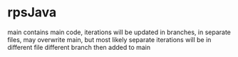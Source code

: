 # rpsJava
main contains main code, iterations will be updated in branches, in separate files, may overwrite main, but most likely separate iterations will be in different file different branch then added to main
